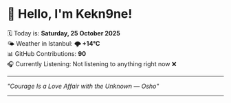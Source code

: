 # 👋 Hello, I'm Kekn9ne!

🗓️ Today is: **Saturday, 25 October 2025**  
🌤️ Weather in Istanbul: **🌩  +14°C**  
📊 GitHub Contributions: **90**  
🎧 Currently Listening: Not listening to anything right now ❌

---

_"Courage Is a Love Affair with the Unknown — *Osho*"_

---
